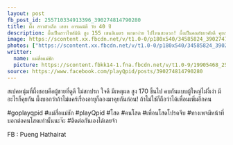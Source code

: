 ```yaml
---
layout: post
fb_post_id: 255710334913396_390274814790280
title: ผึ้ง สาวตัวเล็ก เฮฮา อารมณ์ดี วัย 40 ปี
description: ผึ้งเป็นสาวไซส์มินิ สูง 155 เซนติเมตร พกพาง่าย ไปไหนสะดวก! ผึ้งเป็นคนอัธยาศัยดี คุยสนุก สบายๆ ไม่เรื่องมาก ไม่ขี้หึง ขี้จิก ผึ้งเป็นคนจิตใจดี ชอบทำบุญ รักสัตว์ และเป็นทาสแมว เวลาว่างเธอชอบออกกำลังกายเพราะกินเก่งเลยต้องดูแตัวเองหน่อย แล้วเธอก็ชอบท่องเที่ยวทั้งในและต่างประเทศ ชอบดูหนัง ดูซีรี่ย์ ชอบทำอาหารคลีน ปัจจุบันผึ้งทำงานเกี่ยวกับการตลาดให้กับบริษัทเอกชนแห่งหนึ่งและมีกิจการอพาร์ทเม้นต์ให้เช่า
image: https://scontent.xx.fbcdn.net/v/t1.0-0/p180x540/34585824_390274784790283_8142870389597405184_n.jpg?_nc_cat=0&oh=71a48fc2f99dc0556c6bf94b15246e68&oe=5BB3556B
photos: ["https://scontent.xx.fbcdn.net/v/t1.0-0/p180x540/34585824_390274784790283_8142870389597405184_n.jpg?_nc_cat=0&oh=71a48fc2f99dc0556c6bf94b15246e68&oe=5BB3556B", "https://scontent.xx.fbcdn.net/v/t1.0-9/s720x720/34700769_390274648123630_4327644313426067456_n.jpg?_nc_cat=0&oh=aeb6299eb7a44371b06610a58867a370&oe=5BB1728E", "https://scontent.xx.fbcdn.net/v/t1.0-9/p720x720/34502308_390274681456960_3906061430436134912_n.jpg?_nc_cat=0&oh=c08a1aac6ca0ce7c2e97943afa3ff267&oe=5BB4E6DA", "https://scontent.xx.fbcdn.net/v/t1.0-9/s720x720/34562277_390274694790292_2107675936890552320_n.jpg?_nc_cat=0&oh=562601765c8118b9bafef89854fe6da8&oe=5BC4E722"]
writter:
  name: แม่สื่อแม่ชัก
  picture: https://scontent.fbkk14-1.fna.fbcdn.net/v/t1.0-9/19905468_257990828018680_1300189550768818950_n.jpg?_nc_cat=0&_nc_eui2=AeEZYdQgaOxgXIKmVEoEITEVBssDPkrxbmLUT6aK5DSeA8Y-1PYGOZTFL0FWfIR0hQ5cHihf4g7Ra5vQGBfYiPRSpt5ItSofRQ7xR_A0K2VyyQ&oh=d4afec3688711fd3918544327ed0196f&oe=5B8BFCF9
source: https://www.facebook.com/playQpid/posts/390274814790280
---
```

สเปคหนุ่มที่ผึ้งชอบคือผู้ชายที่ดูดี ไม่สกปรก ใจดี มีเหตุผล สูง 170 ขึ้นไป คบกันแบบผู้ใหญ่ไม่งี่เง่า มีอะไรก็คุยกัน ผึ้งบอกว่าถ้าไม่แคร์เรื่องอายุก็ลองมาคุยกันก่อน! ถ้าไม่ใช่ก็ถือว่าได้เพื่อนเพิ่มอีกคน

#goplayqpid #แม่สื่อแม่ชัก #playQpid #โสด #คนโสด #เพื่อนโสดโปรดจีบ #ทางเพจมีหน้าที่บอกต่อคนโสดเท่านั้นนะจ๊ะ #ติดต่อกันเองได้เลยจ้า

FB : Pueng Hathairat
